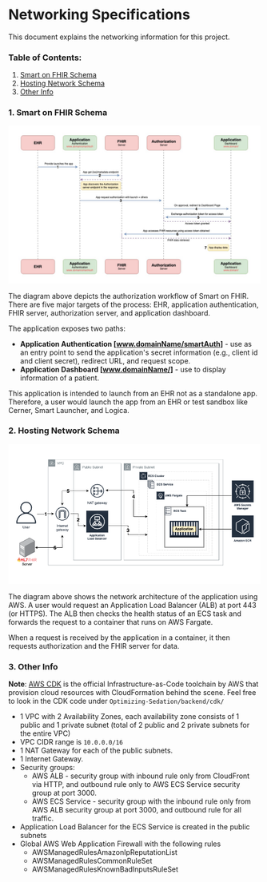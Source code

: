 # Networking Specifications

This document explains the networking information for this project.

### Table of Contents:

1. [Smart on FHIR Schema](#1-Smart-on-FHIR-Schedma)
2. [Hosting Network Schema](#2-Hosting-Network-Schema)
3. [Other Info](#3-other-info)

### 1. Smart on FHIR Schema

![Smart on FHIR Schema](assets/Smart-On-FHIR.jpeg)

The diagram above depicts the authorization workflow of Smart on FHIR. There are five major targets of the process: EHR, application authentication, FHIR server, authorization server, and application dashboard. 

The application exposes two paths: 
* **Application Authentication [www.domainName/smartAuth]** - use as an entry point to send the application's secret information (e.g., client id and client secret), redirect URL, and request scope.
* **Application Dashboard [www.domainName/]** - use to display information of a patient.

This application is intended to launch from an EHR not as a standalone app. Therefore, a user would launch the app from an EHR or test sandbox like Cerner, Smart Launcher, and Logica. 

### 2. Hosting Network Schema
![Hosting Network Schema](assets/Architecture-Diagram-Simplify.png)

The diagram above shows the network architecture of the application using AWS. A user would request an Application Load Balancer (ALB) at port 443 (or HTTPS). The ALB then checks the health status of an ECS task and forwards the request to a container that runs on AWS Fargate. 

When a request is received by the application in a container, it then requests authorization and the FHIR server for data.

### 3. Other Info
**Note**: [AWS CDK](https://docs.aws.amazon.com/cdk/v2/guide/home.html) is the official Infrastructure-as-Code toolchain by AWS that provision cloud resources with CloudFormation behind the scene. Feel free to look in the CDK code under ```Optimizing-Sedation/backend/cdk/```

* 1 VPC with 2 Availability Zones, each availability zone consists of 1 public and 1 private subnet (total of 2 public and 2 private subnets for the entire VPC)
* VPC CIDR range is `10.0.0.0/16`
* 1 NAT Gateway for each of the public subnets.
* 1 Internet Gateway.
* Security groups:
    * AWS ALB - security group with inbound rule only from CloudFront via HTTP, and outbound rule only to AWS ECS Service security group at port 3000.
    * AWS ECS Service - security group with the inbound rule only from AWS ALB security group at port 3000, and outbound rule for all traffic. 
* Application Load Balancer for the ECS Service is created in the public subnets
* Global AWS Web Application Firewall with the following rules
    * AWSManagedRulesAmazonIpReputationList
    * AWSManagedRulesCommonRuleSet
    * AWSManagedRulesKnownBadInputsRuleSet